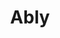 ---
blog: https://ably.com/blog/
codehost: https://github.com/ably
linkedin: https://linkedin.com/company/ably-realtime
logohandle: ably
sort: ably
title: Ably
twitter: https://x.com/ablyrealtime
website: https://ably.com/
---